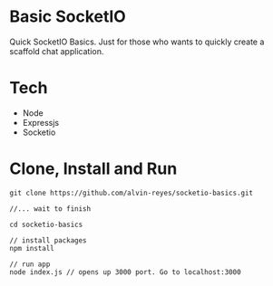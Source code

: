 # Basic SocketIO
Quick SocketIO Basics. Just for those who wants to quickly create a scaffold chat application.

# Tech
+ Node
+ Expressjs
+ Socketio

# Clone, Install and Run
```
git clone https://github.com/alvin-reyes/socketio-basics.git 

//... wait to finish

cd socketio-basics

// install packages
npm install

// run app
node index.js // opens up 3000 port. Go to localhost:3000
```
